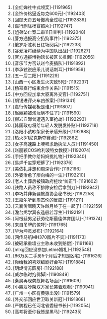 
1. [全红婵社牛式领奖]-[1191965]
1. [金饰价格逼近每克600元]-[1192403]
1. [回顾天舟五号撤离全过程]-[1192839]
1. [嘉行删除杨幂照片]-[1192747]
1. [姐弟坠亡案二审11日宣判]-[1192048]
1. [警方通报高空扔狗事件]-[1192375]
1. [俄罗斯胜利日红场阅兵]-[1192233]
1. [谷爱凌将继续为中国队出战]-[1192627]
1. [官方通报博物馆长被区长推倒]-[1192056]
1. [音乐节方否认赵今麦插队]-[1191892]
1. [李承铉说应采儿说话刺耳]-[1191959]
1. [五一后二阳]-[1191229]
1. [山西一小区发生火灾致5死]-[1192237]
1. [杨幂嘉行结束合作关系]-[1191515]
1. [中方回应加拿大驱离外交官]-[1192751]
1. [胡锡进评火车凶杀案]-[1191341]
1. [嘉行传媒老板是谁]-[1191807]
1. [赵丽颖被淘汰瞒不住了]-[1191590]
1. [柳岩自曝曾遭遇入室抢劫]-[1192293]
1. [韩国政府将给年轻人发脱发补贴]-[1192718]
1. [洛阳小孩吵架家长矛盾升级]-[1192888]
1. [热火3:1尼克斯夺赛点]-[1192862]
1. [女子高速路上哽咽求助执法人员]-[1191450]
1. [赵丽颖COS哈利波特女教授]-[1192074]
1. [手把手教你给妈妈挑礼物]-[1192340]
1. [易烊千玺穿短裤了]-[1192376]
1. [美依礼芽想和周深合作]-[1192196]
1. [外婆治愈了廖向梅的一生]-[1192210]
1. [老人土葬后被镇政府挖坟“纠正”]-[1191602]
1. [铁路人员称不排除安检后拿到刀]-[1192942]
1. [李巧并非新疆旅游协会秘书长]-[1192258]
1. [王嘉尔听到周杰伦的反应]-[1191211]
1. [云襄传唐晓天许龄月终于在一起了]-[1192159]
1. [澹台烬学冥夜造般若浮生]-[1192191]
1. [阿根廷男足获劳伦斯最佳体育团队]-[1191374]
1. [来自吊牌的惊吓]-[1191765]
1. [华为坤灵发布]-[1192164]
1. [网传马航MH370图片不实]-[1191173]
1. [被砸承重墙业主称未收到赔偿]-[1191169]
1. [mlxg回应没参加Letme婚礼]-[1192548]
1. [86万买二手房5个月后才知是凶宅]-[1191626]
1. [你给我的喜欢编剧好会写]-[1191884]
1. [玥烬情苏圆房]-[1192188]
1. [威尔临时抱佛脚]-[1190849]
1. [秦昊再现龚彪舞名场面]-[1191609]
1. [小朋友吵架双方家长笑着观看]-[1190941]
1. [广州一小区有黄猄出没]-[1191579]
1. [外交部回应世卫取关新冠]-[1191868]
1. [严鹏程已任河北省委秘书长]-[1192054]
1. [高考将至你我皆是黑马]-[1192435]